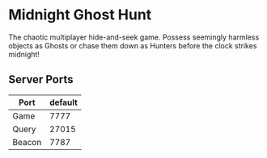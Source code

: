 # Midnight Ghost Hunt

The chaotic multiplayer hide-and-seek game. Possess seemingly harmless objects as Ghosts or chase them down as Hunters before the clock strikes midnight! 

## Server Ports


| Port      | default |
|-----------|---------|
| Game      | 7777    |
| Query     | 27015   |
| Beacon    | 7787    |